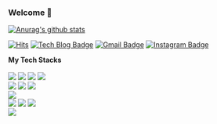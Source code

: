 ### Welcome 👋
[![Anurag's github stats](https://github-readme-stats.vercel.app/api?username=JaesungLeee)](https://github.com/anuraghazra/github-readme-stats)  

  <div align=start>
<!--   [![Anurag's github stats](https://github-readme-stats.vercel.app/api?username=JaesungLeee)](https://github.com/anuraghazra/github-readme-stats) -->

  [![Hits](https://hits.seeyoufarm.com/api/count/incr/badge.svg?url=https%3A%2F%2Fgithub.com%2FJaesungLeee)](https://hits.seeyoufarm.com)
  [![Tech Blog Badge](http://img.shields.io/badge/-Tech%20blog-black?style=flat-square&logo=github&link=https://jslee-tech.tistory.com/)](https://jslee-tech.tistory.com/)
  [![Gmail Badge](https://img.shields.io/badge/Gmail-d14836?style=flat-square&logo=Gmail&logoColor=white&link=mailto:biki0114@gmail.com)](mailto:biki0114@gmail.com)
  [![Instagram Badge](https://img.shields.io/badge/-Instagram-dd2a7b?style=flat-square&logo=instagram&logoColor=white&link=https://www.instagram.com/jdoongxx/)](https://www.instagram.com/jdoongxx/) 
	
  
  </div>
  
  **My Tech Stacks**<br><br>
<img src="https://img.shields.io/badge/Python-blue?logo=Python&logoColor=white">
<img src="https://img.shields.io/badge/Java-orange?logo=Java&logoColor=white">
<img src="https://img.shields.io/badge/C/C++-yellow?logo=C&logoColor=white">
<img src="https://img.shields.io/badge/Kotlin-0095D5?logo=Kotlin&logoColor=white">
<br>
<img src="https://img.shields.io/badge/HTML-blue?logo=html5&logoColor=white">
<img src="https://img.shields.io/badge/CSS-yellow?logo=css3&logoColor=white">
<img src="https://img.shields.io/badge/JavaScript-orange?logo=JavaScript&logoColor=white">
<br>
<img src="https://img.shields.io/badge/Django-purple?logo=Django&logoColor=white">
<br>
<img src="https://img.shields.io/badge/Android-green?logo=Android&logoColor=white">
<img src="https://img.shields.io/badge/Flutter-blue?logo=Flutter&logoColor=white">
<img src="https://img.shields.io/badge/ReactNative-#61DAFB?logo=React&logoColor=white">
<br>
<img src="https://img.shields.io/badge/Cisco-blue?logo=Cisco&logoColor=white">
  


<!--
**JaesungLeee/JaesungLeee** is a ✨ _special_ ✨ repository because its `README.md` (this file) appears on your GitHub profile.

Here are some ideas to get you started:

- 🔭 I’m currently working on ...
- 🌱 I’m currently learning ...
- 👯 I’m looking to collaborate on ...
- 🤔 I’m looking for help with ...
- 💬 Ask me about ...
- 📫 How to reach me: ...
- 😄 Pronouns: ...
- ⚡ Fun fact: ...
-->
